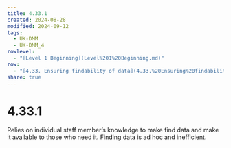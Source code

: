```yaml
---
title: 4.33.1
created: 2024-08-28
modified: 2024-09-12
tags:
  - UK-DMM
  - UK-DMM_4
rowlevel:
  - "[Level 1 Beginning](Level%201%20Beginning.md)"
row:
  - "[4.33. Ensuring findability of data](4.33.%20Ensuring%20findability%20of%20data.md)"
share: true
---
```

# 4.33.1

Relies on individual staff member’s knowledge to make find data and make it available to those who need it. Finding data is ad hoc and inefficient.
